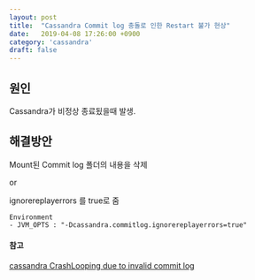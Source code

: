 ```yaml
---
layout: post
title:  "Cassandra Commit log 충돌로 인한 Restart 불가 현상"
date:   2019-04-08 17:26:00 +0900
category: 'cassandra'
draft: false
---
```


## 원인

Cassandra가 비정상 종료됬을때 발생.

## 해결방안

Mount된 Commit log 폴더의 내용을 삭제  

or  

ignorereplayerrors 를 true로 줌   

```
Environment
- JVM_OPTS : "-Dcassandra.commitlog.ignorereplayerrors=true"
```


#### 참고
[cassandra CrashLooping due to invalid commit log]  

[cassandra CrashLooping due to invalid commit log]: https://bugzilla.redhat.com/show_bug.cgi?id=1385427